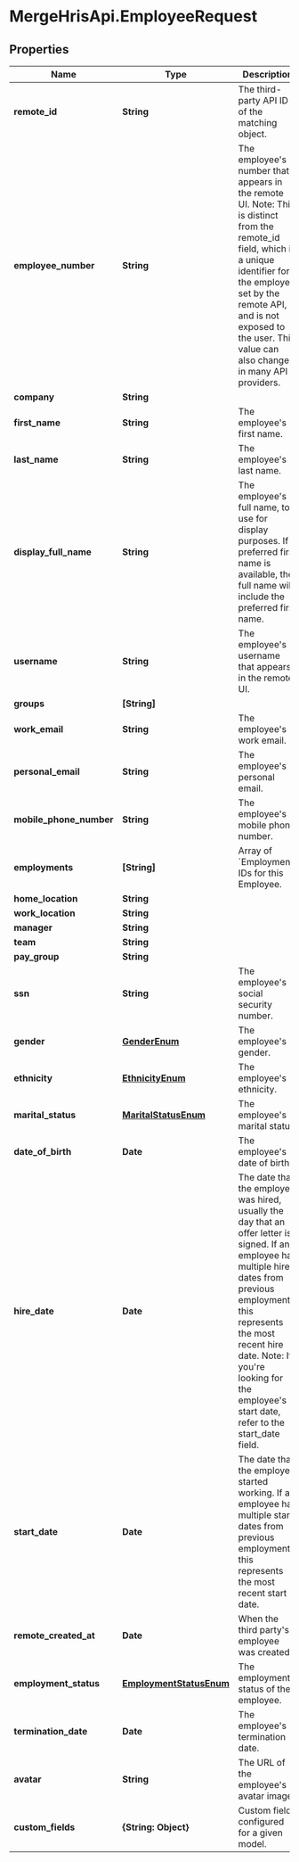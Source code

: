 # MergeHrisApi.EmployeeRequest

## Properties

Name | Type | Description | Notes
------------ | ------------- | ------------- | -------------
**remote_id** | **String** | The third-party API ID of the matching object. | [optional] 
**employee_number** | **String** | The employee&#39;s number that appears in the remote UI. Note: This is distinct from the remote_id field, which is a unique identifier for the employee set by the remote API, and is not exposed to the user. This value can also change in many API providers. | [optional] 
**company** | **String** |  | [optional] 
**first_name** | **String** | The employee&#39;s first name. | [optional] 
**last_name** | **String** | The employee&#39;s last name. | [optional] 
**display_full_name** | **String** | The employee&#39;s full name, to use for display purposes. If a preferred first name is available, the full name will include the preferred first name. | [optional] 
**username** | **String** | The employee&#39;s username that appears in the remote UI. | [optional] 
**groups** | **[String]** |  | [optional] 
**work_email** | **String** | The employee&#39;s work email. | [optional] 
**personal_email** | **String** | The employee&#39;s personal email. | [optional] 
**mobile_phone_number** | **String** | The employee&#39;s mobile phone number. | [optional] 
**employments** | **[String]** | Array of &#x60;Employment&#x60; IDs for this Employee. | [optional] 
**home_location** | **String** |  | [optional] 
**work_location** | **String** |  | [optional] 
**manager** | **String** |  | [optional] 
**team** | **String** |  | [optional] 
**pay_group** | **String** |  | [optional] 
**ssn** | **String** | The employee&#39;s social security number. | [optional] 
**gender** | [**GenderEnum**](GenderEnum.md) | The employee&#39;s gender. | [optional] 
**ethnicity** | [**EthnicityEnum**](EthnicityEnum.md) | The employee&#39;s ethnicity. | [optional] 
**marital_status** | [**MaritalStatusEnum**](MaritalStatusEnum.md) | The employee&#39;s marital status. | [optional] 
**date_of_birth** | **Date** | The employee&#39;s date of birth. | [optional] 
**hire_date** | **Date** | The date that the employee was hired, usually the day that an offer letter is signed. If an employee has multiple hire dates from previous employments, this represents the most recent hire date. Note: If you&#39;re looking for the employee&#39;s start date, refer to the start_date field. | [optional] 
**start_date** | **Date** | The date that the employee started working. If an employee has multiple start dates from previous employments, this represents the most recent start date. | [optional] 
**remote_created_at** | **Date** | When the third party&#39;s employee was created. | [optional] 
**employment_status** | [**EmploymentStatusEnum**](EmploymentStatusEnum.md) | The employment status of the employee. | [optional] 
**termination_date** | **Date** | The employee&#39;s termination date. | [optional] 
**avatar** | **String** | The URL of the employee&#39;s avatar image. | [optional] 
**custom_fields** | **{String: Object}** | Custom fields configured for a given model. | [optional] 


